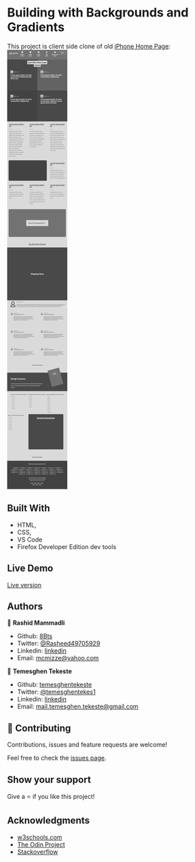 # Building with Backgrounds and Gradients

This project is client side clone of old <a href="https://web.archive.org/web/20140301004610/http://www.apple.com/"  target="_blank">iPhone Home Page</a>: 
![screenshot](https://github.com/8Bts/Design-Teardown/blob/home-page/images/app-screenshot.png)

## Built With

- HTML,
- CSS,
- VS Code
- Firefox Developer Edition dev tools

## Live Demo

<a href="https://rawcdn.githack.com/8Bts/Design-Teardown/060d6d1a45b5bf9d4fe52bffe1ea9b856e977159/index.html" target="_blank">Live version</a>

## Authors

👤 **Rashid Mammadli**

- Github: [8Bts](https://github.com/8Bts)
- Twitter: [@Rasheed49705929](https://twitter.com/Rasheed49705929)
- Linkedin: [linkedin](https://www.linkedin.com/in/rashid-mammadli-62b9b1171/)
- Email: mcmizze@yahoo.com

👤 **Temesghen Tekeste**

- Github: [temesghentekeste](https://github.com/temesghentekeste)
- Twitter: [@temesghentekes1](https://twitter.com/temesghentekes1)
- Linkedin: [linkedin](https://www.linkedin.com/in/temesghen-tekeste-bahta-8b5243193/)
- Email:  mail.temesghen.tekeste@gmail.com
## 🤝 Contributing

Contributions, issues and feature requests are welcome!

Feel free to check the <a href="https://github.com/8Bts/Building-with-Backgrounds-and-Gradients/issues" target="_blank">issues page</a>.

## Show your support

Give a ⭐️ if you like this project!

## Acknowledgments

- <a href="https://www.w3schools.com/" target="_blank">w3schools.com</a> 
- <a href="https://www.theodinproject.com/" target="_blank">The Odin Project</a>
- <a href="https://www.stackoverflow.com/" target="_blank">Stackoverflow</a>
